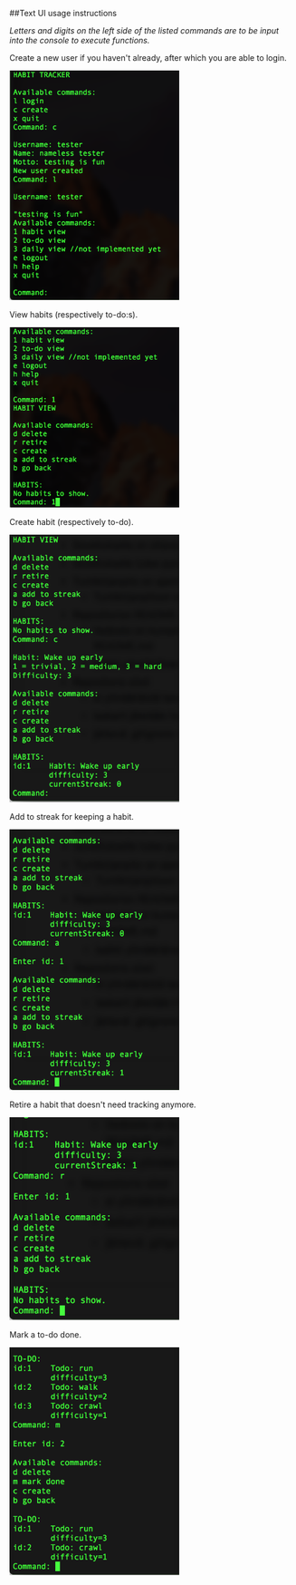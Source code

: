 ##Text UI usage instructions

_Letters and digits on the left side of the listed commands are to be input into the console to execute functions._

Create a new user if you haven't already, after which you are able to login.

<img src="https://raw.githubusercontent.com/stadibo/otm-harjoitustyo/master/habitRPG/documentation/img/User%20creation%20and%20login%20screenshot.png" width="300">

View habits (respectively to-do:s).

<img src="https://raw.githubusercontent.com/stadibo/otm-harjoitustyo/master/habitRPG/documentation/img/View%20habits%20screenshot.png" width="300">

Create habit (respectively to-do).

<img src="https://raw.githubusercontent.com/stadibo/otm-harjoitustyo/master/habitRPG/documentation/img/Create%20habit%3Atodo%20screenshot.png" width="300">

Add to streak for keeping a habit.

<img src="https://raw.githubusercontent.com/stadibo/otm-harjoitustyo/master/habitRPG/documentation/img/adding%20to%20habit%20streak%20-%20modifying%20habit%20screenshot.png" width="300">

Retire a habit that doesn't need tracking anymore.

<img src="https://raw.githubusercontent.com/stadibo/otm-harjoitustyo/master/habitRPG/documentation/img/retiring%20habit%20that%20not%20need%20tracking%20screenshot.png" width="300">

Mark a to-do done.

<img src="https://raw.githubusercontent.com/stadibo/otm-harjoitustyo/master/habitRPG/documentation/img/complete%20to-do%20screenshot.png" width="300">
